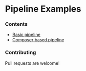 # Pipeline Examples

### Contents
* [Basic pipeline](https://github.com/acquia/pipelines-examples/tree/master/basic-pipeline)
* [Composer based pipeline](https://github.com/acquia/pipelines-examples/tree/master/composer-pipeline)

### Contributing
Pull requests are welcome!
